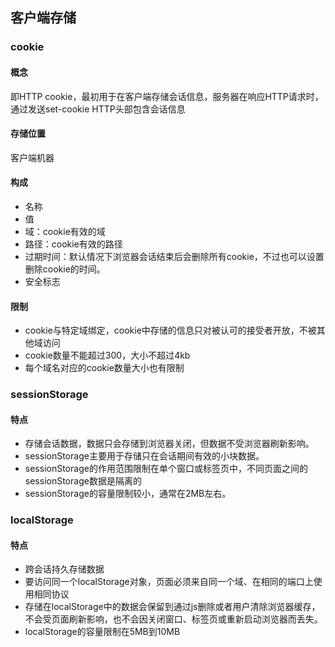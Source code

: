 ## 客户端存储

### cookie

#### 概念
即HTTP cookie，最初用于在客户端存储会话信息，服务器在响应HTTP请求时，通过发送set-cookie HTTP头部包含会话信息

#### 存储位置
客户端机器

#### 构成

- 名称
- 值
- 域：cookie有效的域
- 路径：cookie有效的路径
- 过期时间：默认情况下浏览器会话结束后会删除所有cookie，不过也可以设置删除cookie的时间。
- 安全标志

#### 限制

- cookie与特定域绑定，cookie中存储的信息只对被认可的接受者开放，不被其他域访问
- cookie数量不能超过300，大小不超过4kb
- 每个域名对应的cookie数量大小也有限制

### sessionStorage

#### 特点
- 存储会话数据，数据只会存储到浏览器关闭，但数据不受浏览器刷新影响。
- sessionStorage主要用于存储只在会话期间有效的小块数据。
- sessionStorage的作用范围限制在单个窗口或标签页中，不同页面之间的sessionStorage数据是隔离的
- sessionStorage的容量限制较小，通常在2MB左右。

### localStorage

#### 特点
- 跨会话持久存储数据
- 要访问同一个localStorage对象，页面必须来自同一个域、在相同的端口上使用相同协议
- 存储在localStorage中的数据会保留到通过js删除或者用户清除浏览器缓存，不会受页面刷新影响，也不会因关闭窗口、标签页或重新启动浏览器而丢失。
- localStorage的容量限制在5MB到10MB